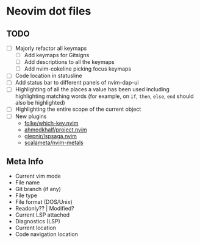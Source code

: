 # Neovim dot files

## TODO

- [ ] Majorly refactor all keymaps
  - [ ] Add keymaps for Gitsigns
  - [ ] Add descriptions to all the keymaps
  - [ ] Add nvim-cokeline picking focus keymaps
- [ ] Code location in statusline
- [ ] Add status bar to different panels of nvim-dap-ui
- [ ] Highlighting of all the places a value has been used including highlighting matching words (for example, on `if`, `then`, `else`, `end` should also be highlighted)
- [ ] Highlighting the entire scope of the current object
- [ ] New plugins
  - [folke/which-key.nvim](https://github.com/folke/which-key.nvim)
  - [ahmedkhalf/project.nvim](https://github.com/ahmedkhalf/project.nvim)
  - [glepnir/lspsaga.nvim](https://github.com/glepnir/lspsaga.nvim)
  - [scalameta/nvim-metals](https://github.com/scalameta/nvim-metals)


## Meta Info

- Current vim mode
- File name
- Git branch (if any)
- File type
- File format (DOS/Unix)
- Readonly?? | Modified?
- Current LSP attached
- Diagnostics (LSP)
- Current location
- Code navigation location
